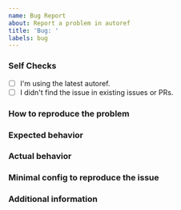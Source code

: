 ```yaml
---
name: Bug Report
about: Report a problem in autoref
title: 'Bug: '
labels: bug
---
```


<!--
  Before reporting: search existing issues and
  ensure you are running neovim >= 0.5 and the
  latest version of autoref.
-->

### Self Checks

<!-- Check these boxes by placing an X in the middle -->
- [ ] I'm using the latest autoref.
- [ ] I didn't find the issue in existing issues or PRs.

### How to reproduce the problem
<!-- Add steps to reproduce with minimal config from below -->

### Expected behavior


### Actual behavior


### Minimal config to reproduce the issue

<!--
  =================
  ### IMPORTANT ###
  =================

  You need to provide a way to reproduce the issue without influence
  of other plugins.

  Issues without proper format and a proper way to
  reproduce might be ignored and closed without any reply.

  This script can help you with that.
  https://github.com/nvim-autoref/autoref.nvim/blob/master/scripts/nvim_isolated_conf.sh

  Create an isolated config directory with:

    `nvim_isolated_conf.sh -c DirectoryName`

  Then modify the DirectoryName/.config/nvim/init.vim
  so you can reproduce the issue .

    `nvim_isolated_conf.sh -e DirectoryName`

  will open DirectoryName/.config/nvim/init.vim in neovim.
  the init.vim will have instructions on how and where to place
  your config don't worry if you don't know viml you can get away
  with lua even in a vim file.

  Then you can load the config in an isolated environment to see
  if the issue is occuring with

    `nvim_isolated_conf.sh -l DirectoryName`

  Paste the DirectoryName/.config/init.vim below
-->


### Additional information 
